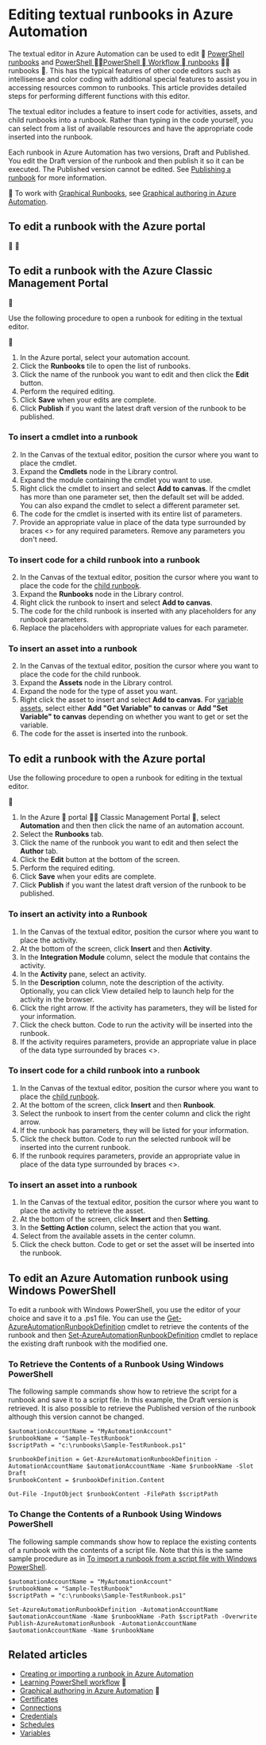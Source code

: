 <properties 
	pageTitle="Editing textual runbooks in Azure Automation"
	description="This article provides different procedures for working with PowerShell and PowerShell Workflow runbooks in Azure Automation using the textual editor."
	services="automation"
	documentationCenter=""
	authors="mgoedtel"
	manager="stevenka"
	editor="tysonn" />
<tags
	ms.service="automation"
	ms.date="02/23/2016"
	wacn.date=""/>

# Editing textual runbooks in Azure Automation

The textual editor in Azure Automation can be used to edit  [PowerShell runbooks](/documentation/articles/automation-runbook-types/#powershell-runbooks) and [PowerShell  PowerShell  Workflow  runbooks](/documentation/articles/automation-runbook-types/#powershell-workflow-runbooks)  runbooks . This has the typical features of other code editors such as intellisense and color coding  with additional special features to assist you in accessing resources common to runbooks.  This article provides detailed steps for performing different functions with this editor.

The textual editor includes a feature to insert code for activities, assets, and child runbooks into a runbook. Rather than typing in the code yourself, you can select from a list of available resources and have the appropriate code inserted into the runbook.

Each runbook in Azure Automation has two versions, Draft and Published. You edit the Draft version of the runbook and then publish it so it can be executed. The Published version cannot be edited. See [Publishing a runbook](/documentation/articles/automation-creating-importing-runbook/#publishing-a-runbook) for more information.


To work with [Graphical Runbooks](/documentation/articles/automation-runbook-types/#graphical-runbooks), see [Graphical authoring in Azure Automation](/documentation/articles/automation-graphical-authoring-intro/).

## To edit a runbook with the Azure portal



## To edit a runbook with the Azure Classic Management Portal


Use the following procedure to open a runbook for editing in the textual editor.


1. In the Azure portal, select your automation account.
2. Click the **Runbooks** tile to open the list of runbooks.
3. Click the name of the runbook you want to edit and then click the **Edit** button.
6. Perform the required editing.
7. Click **Save** when your edits are complete.
8. Click **Publish** if you want the latest draft version of the runbook to be published.

### To insert a cmdlet into a runbook

2. In the Canvas of the textual editor, position the cursor where you want to place the cmdlet.
3. Expand the **Cmdlets** node in the Library control. 
3. Expand the module containing the cmdlet you want to use.
4. Right click the cmdlet to insert and select **Add to canvas**.  If the cmdlet has more than one parameter set, then the default set will be added.  You can also expand the cmdlet to select a different parameter set.
4. The code for the cmdlet is inserted with its entire list of parameters.
5. Provide an appropriate value in place of the data type surrounded by braces <> for any required parameters.  Remove any parameters you don't need.

### To insert code for a child runbook into a runbook

2. In the Canvas of the textual editor, position the cursor where you want to place the code for the [child runbook](/documentation/articles/automation-child-runbooks/).
3. Expand the **Runbooks** node in the Library control. 
3. Right click the runbook to insert and select **Add to canvas**.
4. The code for the child runbook is inserted with any placeholders for any runbook parameters.
5. Replace the placeholders with appropriate values for each parameter.

### To insert an asset into a runbook

2. In the Canvas of the textual editor, position the cursor where you want to place the code for the child runbook.
3. Expand the **Assets** node in the Library control. 
4. Expand the node for the type of asset you want.
3. Right click the asset to insert and select **Add to canvas**.  For [variable assets](/documentation/articles/automation-variables/), select either **Add "Get Variable" to canvas** or **Add "Set Variable" to canvas** depending on whether you want to get or set the variable.
4. The code for the asset is inserted into the runbook.



## To edit a runbook with the Azure portal

Use the following procedure to open a runbook for editing in the textual editor.


1. In the Azure  portal  Classic Management Portal , select **Automation** and then then click the name of an automation account.
2. Select the **Runbooks** tab.
3. Click the name of the runbook you want to edit and then select the **Author** tab.
5. Click the **Edit** button at the bottom of the screen.
6. Perform the required editing.
7. Click **Save** when your edits are complete.
8. Click **Publish** if you want the latest draft version of the runbook to be published.

### To insert an activity into a Runbook

1. In the Canvas of the textual editor, position the cursor where you want to place the activity.
1. At the bottom of the screen, click **Insert** and then **Activity**.
1. In the **Integration Module** column, select the module that contains the activity.
1. In the **Activity** pane, select an activity.
1. In the **Description** column, note the description of the activity. Optionally, you can click View detailed help to launch help for the activity in the browser.
1. Click the right arrow.  If the activity has parameters, they will be listed for your information.
1. Click the check button.  Code to run the activity will be inserted into the runbook.
1. If the activity requires parameters, provide an appropriate value in place of the data type surrounded by braces <>.

### To insert code for a child runbook into a runbook

1. In the Canvas of the textual editor, position the cursor where you want to place the [child runbook](/documentation/articles/automation-child-runbooks/).
2. At the bottom of the screen, click **Insert** and then **Runbook**.
3. Select the runbook to insert from the center column and click the right arrow.
4. If the runbook has parameters, they will be listed for your information.
5. Click the check button.  Code to run the selected runbook will be inserted into the current runbook.
7. If the runbook requires parameters, provide an appropriate value in place of the data type surrounded by braces <>.

### To insert an asset into a runbook

1. In the Canvas of the textual editor, position the cursor where you want to place the activity to retrieve the asset.
1. At the bottom of the screen, click **Insert** and then **Setting**.
1. In the **Setting Action** column, select the action that you want.
1. Select from the available assets in the center column.
1. Click the check button.  Code to get or set the asset will be inserted into the runbook.



## To edit an Azure Automation runbook using Windows PowerShell

To edit a runbook with Windows PowerShell, you use the editor of your choice and save it to a .ps1 file. You can use the [Get-AzureAutomationRunbookDefinition](https://msdn.microsoft.com/zh-cn/library/dn690269.aspx) cmdlet to retrieve the contents of the runbook and then [Set-AzureAutomationRunbookDefinition](https://msdn.microsoft.com/zh-cn/library/dn690267.aspx) cmdlet to replace the existing draft runbook with the modified one.

### To Retrieve the Contents of a Runbook Using Windows PowerShell

The following sample commands show how to retrieve the script for a runbook and save it to a script file. In this example, the Draft version is retrieved. It is also possible to retrieve the Published version of the runbook although this version cannot be changed.

    $automationAccountName = "MyAutomationAccount"
    $runbookName = "Sample-TestRunbook"
    $scriptPath = "c:\runbooks\Sample-TestRunbook.ps1"
    
    $runbookDefinition = Get-AzureAutomationRunbookDefinition -AutomationAccountName $automationAccountName -Name $runbookName -Slot Draft
    $runbookContent = $runbookDefinition.Content

    Out-File -InputObject $runbookContent -FilePath $scriptPath

### To Change the Contents of a Runbook Using Windows PowerShell

The following sample commands show how to replace the existing contents of a runbook with the contents of a script file. Note that this is the same sample procedure as in [To import a runbook from a script file with Windows PowerShell](/documentation/articles/automation-creating-importing-runbook/#ImportRunbookScriptPS).

    $automationAccountName = "MyAutomationAccount"
    $runbookName = "Sample-TestRunbook"
    $scriptPath = "c:\runbooks\Sample-TestRunbook.ps1"

    Set-AzureAutomationRunbookDefinition -AutomationAccountName $automationAccountName -Name $runbookName -Path $scriptPath -Overwrite
    Publish-AzureAutomationRunbook -AutomationAccountName $automationAccountName -Name $runbookName

## Related articles

- [Creating or importing a runbook in Azure Automation](/documentation/articles/automation-creating-importing-runbook/)
- [Learning PowerShell workflow](/documentation/articles/automation-powershell-workflow/)

- [Graphical authoring in Azure Automation](/documentation/articles/automation-graphical-authoring-intro/)

- [Certificates](/documentation/articles/automation-certificates/)
- [Connections](/documentation/articles/automation-connections/)
- [Credentials](/documentation/articles/automation-credentials/)
- [Schedules](/documentation/articles/automation-schedules/)
- [Variables](/documentation/articles/automation-variables/)